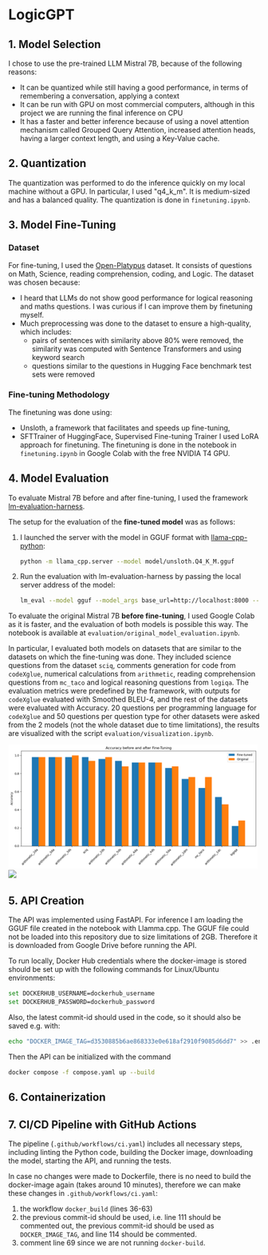 # LogicGPT
 
## 1. Model Selection
I chose to use the pre-trained LLM Mistral 7B, because of the following reasons:
- It can be quantized while still having a good performance, in terms of remembering a conversation, applying a context
- It can be run with GPU on most commercial computers, although in this project we are running the final inference on CPU
- It has a faster and better inference because of using a novel attention mechanism called Grouped Query Attention, increased attention heads, having a larger context length, and using a Key-Value cache.

## 2. Quantization
The quantization was performed to do the inference quickly on my local machine without a GPU. In particular, I used "q4_k_m". It is medium-sized and has a balanced quality. The quantization is done in `finetuning.ipynb`.

## 3. Model Fine-Tuning
### Dataset
For fine-tuning, I used the [Open-Platypus](https://huggingface.co/datasets/garage-bAInd/Open-Platypus) dataset. It consists of questions on Math, Science, reading comprehension, coding, and Logic.
The dataset was chosen because:
- I heard that LLMs do not show good performance for logical reasoning and maths questions. I was curious if I can improve them by finetuning myself.
- Much preprocessing was done to the dataset to ensure a high-quality, which includes:
   - pairs of sentences with similarity above 80% were removed, the similarity was computed with Sentence Transformers and using keyword search
   - questions similar to the questions in Hugging Face benchmark test sets were removed

### Fine-tuning Methodology
The finetuning was done using:
- Unsloth, a framework that facilitates and speeds up fine-tuning,
- SFTTrainer of HuggingFace, Supervised Fine-tuning Trainer
I used LoRA approach for finetuning. 
The finetuning is done in the notebook in `finetuning.ipynb` in Google Colab with the free NVIDIA T4 GPU.

## 4. Model Evaluation
To evaluate Mistral 7B before and after fine-tuning, I used the framework [lm-evaluation-harness](https://github.com/EleutherAI/lm-evaluation-harness). 

The setup for the evaluation of the **fine-tuned model** was as follows:

1. I launched the server with the model in GGUF format with [llama-cpp-python](https://github.com/abetlen/llama-cpp-python):

   ```bash
   python -m llama_cpp.server --model model/unsloth.Q4_K_M.gguf
   ```
2. Run the evaluation with lm-evaluation-harness by passing the local server address of the model:
   ```bash
   lm_eval --model gguf --model_args base_url=http://localhost:8000 --tasks arithmetic --limit 10 --log_samples --output_path 'finetuned_eval_arithmetic_results'
   ```

To evaluate the original Mistral 7B **before fine-tuning**, I used Google Colab as it is faster, and the evaluation of both models is possible this way. 
The notebook is available at `evaluation/original_model_evaluation.ipynb`.

In particular, I evaluated both models on datasets that are similar to the datasets on which the fine-tuning was done. They included science questions from the dataset `sciq`, comments generation for code from `codeXglue`, numerical calculations from `arithmetic`, reading comprehension questions from `mc_taco` and logical reasoning questions from `logiqa`. The evaluation metrics were predefined by the framework, with outputs for `codeXglue` evaluated with Smoothed BLEU-4, and the rest of the datasets were evaluated with Accuracy. 20 questions per programming language for `codeXglue` and 50 questions per question type for other datasets were asked from the 2 models (not the whole dataset due to time limitations), the results are visualized with the script `evaluation/visualization.ipynb`. 

<img src="images/accuracy_results.png" width="500"/>
<img src="images/images/codeXglue_results.png" width="500"/>

## 5. API Creation
The API was implemented using FastAPI. For inference I am loading the GGUF file created in the notebook with Llamma.cpp. The GGUF file could not be loaded into this repository due to size limitations of 2GB. Therefore it is downloaded from Google Drive before running the API.

To run locally, Docker Hub credentials where the docker-image is stored should be set up with the following commands for Linux/Ubuntu environments:
   ```bash
   set DOCKERHUB_USERNAME=dockerhub_username
   set DOCKERHUB_PASSWORD=dockerhub_password
   ```
Also, the latest commit-id should used in the code, so it should also be saved e.g. with:
   ```bash
   echo "DOCKER_IMAGE_TAG=d3530885b6ae868333e0e618af2910f9085d6dd7" >> .env
   ```
Then the API can be initialized with the command
   ```bash
   docker compose -f compose.yaml up --build
   ```

## 6. Containerization

## 7. CI/CD Pipeline with GitHub Actions
The pipeline (`.github/workflows/ci.yaml`) includes all necessary steps, including linting the Python code, building the Docker image, downloading the model, starting the API, and running the tests.

In case no changes were made to Dockerfile, there is no need to build the docker-image again (takes around 10 minutes), therefore we can make these changes in `.github/workflows/ci.yaml`:
1. the workflow `docker_build` (lines 36-63)
2. the previous commit-id should be used, i.e. line 111 should be commented out, the previous commit-id should be used as `DOCKER_IMAGE_TAG`, and line 114 should be commented.
3. comment line 69 since we are not running `docker-build`.

